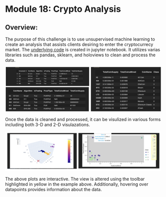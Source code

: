 # Module 18: Crypto Analysis

## Overview:

The purpose of this challenge is to use unsupervised machine learning to create an analysis that assists clients desiring to enter the cryptocurrecy market.  The [underlying code](https://github.com/laurlen2112/crypto_analysis/blob/main/crypto_clustering.ipynb) is created in jupyter notebook.  It utilizes varias libraries such as pandas, sklearn, and holoviews to clean and process the data.

![df](https://github.com/laurlen2112/crypto_analysis/blob/main/respources/various%20df%20version.png)

Once the data is cleaned and processed, it can be visulized in various forms including both 3-D and 2-D visulazations.  

![plots](https://github.com/laurlen2112/crypto_analysis/blob/main/respources/plot%20examples_2.png)

The above plots are interactive. The view is altered using the toolbar highlighted in yellow in the example above.  Additionally, hovering over datapoints provides information about the data.
